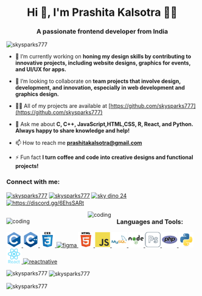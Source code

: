 <h1 align="center">Hi 👋, I'm Prashita Kalsotra 👻🐝</h1>
<h3 align="center">A passionate frontend developer from India</h3>

<p align="left"> <img src="https://komarev.com/ghpvc/?username=skysparks777&label=Profile%20views&color=0e75b6&style=flat" alt="skysparks777" /> </p>

- 🔭 I’m currently working on **honing my design skills by contributing to innovative projects, including website designs, graphics for events, and UI/UX for apps.**

- 👯 I’m looking to collaborate on **team projects that involve design, development, and innovation, especially in web development and graphics design.**

- 👨‍💻 All of my projects are available at [https://github.com/skysparks777](https://github.com/skysparks777)

- 💬 Ask me about **C, C++, JavaScript,HTML,CSS, R, React, and Python. Always happy to share knowledge and help!**

- 📫 How to reach me **prashitakalsotra@gmail.com**

- ⚡ Fun fact **I turn coffee and code into creative designs and functional projects!**

<h3 align="left">Connect with me:</h3>
<p align="left">
<a href="https://linkedin.com/in/skysparks777" target="blank"><img align="center" src="https://raw.githubusercontent.com/rahuldkjain/github-profile-readme-generator/master/src/images/icons/Social/linked-in-alt.svg" alt="skysparks777" height="30" width="40" /></a>
<a href="https://instagram.com/skysparks777" target="blank"><img align="center" src="https://raw.githubusercontent.com/rahuldkjain/github-profile-readme-generator/master/src/images/icons/Social/instagram.svg" alt="skysparks777" height="30" width="40" /></a>
<a href="https://www.youtube.com/c/sky dino 24" target="blank"><img align="center" src="https://raw.githubusercontent.com/rahuldkjain/github-profile-readme-generator/master/src/images/icons/Social/youtube.svg" alt="sky dino 24" height="30" width="40" /></a>
<a href="https://discord.gg/https://discord.gg/6EhsSARt" target="blank"><img align="center" src="https://raw.githubusercontent.com/rahuldkjain/github-profile-readme-generator/master/src/images/icons/Social/discord.svg" alt="https://discord.gg/6EhsSARt" height="30" width="40" /></a>
</p>
 <img align="right" alt="coding" width="290" src="https://i.pinimg.com/736x/8a/1f/94/8a1f949952fb003d6c0fd1dd05729f2a.jpg">
<img align="left" alt="coding" width="290" src="https://i.pinimg.com/736x/68/19/05/681905bab838fc8d3217faa703187668.jpg">
<h3 align="left">Languages and Tools:</h3>
<p align="left"> <a href="https://www.cprogramming.com/" target="_blank" rel="noreferrer"> <img src="https://raw.githubusercontent.com/devicons/devicon/master/icons/c/c-original.svg" alt="c" width="40" height="40"/> </a> <a href="https://www.w3schools.com/cpp/" target="_blank" rel="noreferrer"> <img src="https://raw.githubusercontent.com/devicons/devicon/master/icons/cplusplus/cplusplus-original.svg" alt="cplusplus" width="40" height="40"/> </a> <a href="https://www.w3schools.com/css/" target="_blank" rel="noreferrer"> <img src="https://raw.githubusercontent.com/devicons/devicon/master/icons/css3/css3-original-wordmark.svg" alt="css3" width="40" height="40"/> </a> <a href="https://www.figma.com/" target="_blank" rel="noreferrer"> <img src="https://www.vectorlogo.zone/logos/figma/figma-icon.svg" alt="figma" width="40" height="40"/> </a> <a href="https://www.w3.org/html/" target="_blank" rel="noreferrer"> <img src="https://raw.githubusercontent.com/devicons/devicon/master/icons/html5/html5-original-wordmark.svg" alt="html5" width="40" height="40"/> </a> <a href="https://developer.mozilla.org/en-US/docs/Web/JavaScript" target="_blank" rel="noreferrer"> <img src="https://raw.githubusercontent.com/devicons/devicon/master/icons/javascript/javascript-original.svg" alt="javascript" width="40" height="40"/> </a> <a href="https://www.mysql.com/" target="_blank" rel="noreferrer"> <img src="https://raw.githubusercontent.com/devicons/devicon/master/icons/mysql/mysql-original-wordmark.svg" alt="mysql" width="40" height="40"/> </a> <a href="https://nodejs.org" target="_blank" rel="noreferrer"> <img src="https://raw.githubusercontent.com/devicons/devicon/master/icons/nodejs/nodejs-original-wordmark.svg" alt="nodejs" width="40" height="40"/> </a> <a href="https://www.photoshop.com/en" target="_blank" rel="noreferrer"> <img src="https://raw.githubusercontent.com/devicons/devicon/master/icons/photoshop/photoshop-line.svg" alt="photoshop" width="40" height="40"/> </a> <a href="https://www.php.net" target="_blank" rel="noreferrer"> <img src="https://raw.githubusercontent.com/devicons/devicon/master/icons/php/php-original.svg" alt="php" width="40" height="40"/> </a> <a href="https://www.python.org" target="_blank" rel="noreferrer"> <img src="https://raw.githubusercontent.com/devicons/devicon/master/icons/python/python-original.svg" alt="python" width="40" height="40"/> </a> <a href="https://reactjs.org/" target="_blank" rel="noreferrer"> <img src="https://raw.githubusercontent.com/devicons/devicon/master/icons/react/react-original-wordmark.svg" alt="react" width="40" height="40"/> </a> <a href="https://reactnative.dev/" target="_blank" rel="noreferrer"> <img src="https://reactnative.dev/img/header_logo.svg" alt="reactnative" width="40" height="40"/> </a> </p>

<p><img align="left" src="https://github-readme-stats.vercel.app/api/top-langs?username=skysparks777&show_icons=true&locale=en&layout=compact" alt="skysparks777" /></p>

<p>&nbsp;<img align="center" src="https://github-readme-stats.vercel.app/api?username=skysparks777&show_icons=true&locale=en" alt="skysparks777" /></p>

<p><img align="center" src="https://github-readme-streak-stats.herokuapp.com/?user=skysparks777&" alt="skysparks777" /></p>


